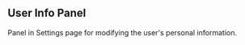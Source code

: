 User Info Panel
---------------

Panel in Settings page for modifying the user's personal information.
